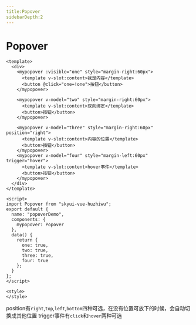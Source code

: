 ```yaml
---
title:Popover
sidebarDepth:2
---
```

# Popover
<ClientOnly>
<popover-demo style="margin-bottom:70px"/>
</ClientOnly>





```vue
<template>
  <div>
    <mypopover :visible="one" style="margin-right:60px">
      <template v-slot:content>我是内容</template>
      <button @click="one=!one">按钮</button>
    </mypopover>

    <mypopover v-model="two" style="margin-right:60px">
      <template v-slot:content>双向绑定</template>
      <button>按钮</button>
    </mypopover>

    <mypopover v-model="three" style="margin-right:60px" position="right">
      <template v-slot:content>内容的位置</template>
      <button>按钮</button>
    </mypopover>
    <mypopover v-model="four" style="margin-left:60px" trigger="hover">
      <template v-slot:content>hover事件</template>
      <button>按钮</button>
    </mypopover>
  </div>
</template>

<script>
import Popover from "skyui-vue-huzhiwu";
export default {
  name: "popoverDemo",
  components: {
    mypopover: Popover
  },
  data() {
    return {
      one: true,
      two: true,
      three: true,
      four: true
    };
  }
};
</script>

<style>
</style>
```

position有`right`,`top`,`left`,`bottom`四种可选，在没有位置可放下的时候，会自动切换成其他位置
trigger事件有`click`和`hover`两种可选